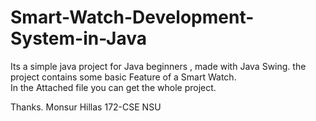 # Smart-Watch-Development-System-in-Java
Its a simple java project for Java beginners , made with Java Swing. the project contains some basic Feature of a Smart Watch.  
In the Attached file you can get the whole project.

Thanks.
Monsur Hillas
172-CSE NSU

